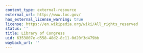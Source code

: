 ```yaml
---
content_type: external-resource
external_url: http://www.loc.gov/
has_external_license_warning: true
license: https://en.wikipedia.org/wiki/All_rights_reserved
status: ''
title: Library of Congress
uid: 6353807e-d558-48d2-8c11-0d20f3d479bb
wayback_url: ''
---
```

